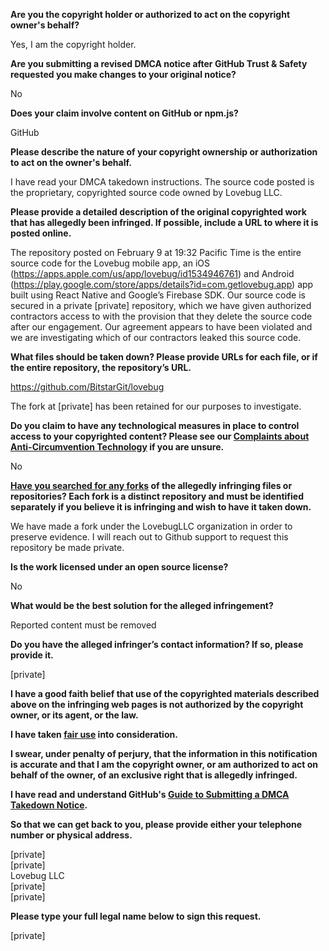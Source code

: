 **Are you the copyright holder or authorized to act on the copyright owner's behalf?**

Yes, I am the copyright holder.

**Are you submitting a revised DMCA notice after GitHub Trust & Safety requested you make changes to your original notice?**

No

**Does your claim involve content on GitHub or npm.js?**

GitHub

**Please describe the nature of your copyright ownership or authorization to act on the owner's behalf.**

I have read your DMCA takedown instructions. The source code posted is the proprietary, copyrighted source code owned by Lovebug LLC.

**Please provide a detailed description of the original copyrighted work that has allegedly been infringed. If possible, include a URL to where it is posted online.**

The repository posted on February 9 at 19:32 Pacific Time is the entire source code for the Lovebug mobile app, an iOS (https://apps.apple.com/us/app/lovebug/id1534946761) and Android (https://play.google.com/store/apps/details?id=com.getlovebug.app) app built using React Native and Google’s Firebase SDK. Our source code is secured in a private [private] repository, which we have given authorized contractors access to with the provision that they delete the source code after our engagement. Our agreement appears to have been violated and we are investigating which of our contractors leaked this source code.

**What files should be taken down? Please provide URLs for each file, or if the entire repository, the repository’s URL.**

https://github.com/BitstarGit/lovebug

The fork at [private] has been retained for our purposes to investigate.

**Do you claim to have any technological measures in place to control access to your copyrighted content? Please see our <a href="https://docs.github.com/articles/guide-to-submitting-a-dmca-takedown-notice#complaints-about-anti-circumvention-technology">Complaints about Anti-Circumvention Technology</a> if you are unsure.**

No

**<a href="https://docs.github.com/articles/dmca-takedown-policy#b-what-about-forks-or-whats-a-fork">Have you searched for any forks</a> of the allegedly infringing files or repositories? Each fork is a distinct repository and must be identified separately if you believe it is infringing and wish to have it taken down.**

We have made a fork under the LovebugLLC organization in order to preserve evidence. I will reach out to Github support to request this repository be made private.

**Is the work licensed under an open source license?**

No

**What would be the best solution for the alleged infringement?**

Reported content must be removed

**Do you have the alleged infringer’s contact information? If so, please provide it.**

[private]  

**I have a good faith belief that use of the copyrighted materials described above on the infringing web pages is not authorized by the copyright owner, or its agent, or the law.**

**I have taken <a href="https://www.lumendatabase.org/topics/22">fair use</a> into consideration.**

**I swear, under penalty of perjury, that the information in this notification is accurate and that I am the copyright owner, or am authorized to act on behalf of the owner, of an exclusive right that is allegedly infringed.**

**I have read and understand GitHub's <a href="https://docs.github.com/articles/guide-to-submitting-a-dmca-takedown-notice/">Guide to Submitting a DMCA Takedown Notice</a>.**

**So that we can get back to you, please provide either your telephone number or physical address.**

[private]  
[private]  
Lovebug LLC  
[private]  
[private]  

**Please type your full legal name below to sign this request.**

[private]
